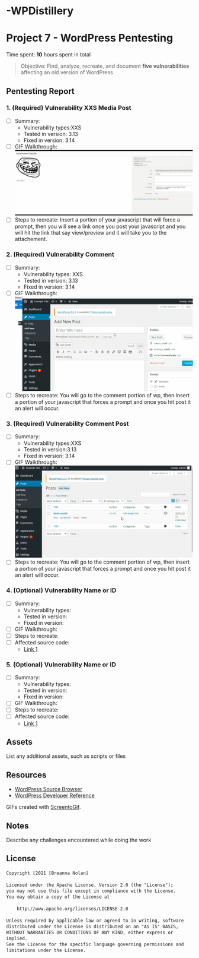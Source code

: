 # -WPDistillery
# Project 7 - WordPress Pentesting

Time spent: **10** hours spent in total

> Objective: Find, analyze, recreate, and document **five vulnerabilities** affecting an old version of WordPress

## Pentesting Report

### 1. (Required) Vulnerability XXS Media Post
  - [ ] Summary: 
    - Vulnerability types:XXS
    - Tested in version: 3.13
    - Fixed in version: 3.14
  - [ ] GIF Walkthrough:  <img src='https://github.com/Breanna002/-WPDistillery/blob/main/XXS(1).gif' title='Video Walkthrough' width='' alt='Video Walkthrough' /> 
  - [ ] Steps to recreate: Insert a portion of your javascript that will force a prompt, then you will see a link once you post your javascript and you will hit the link that say view/preview and it will take you to the attachement.
### 2. (Required) Vulnerability Comment
  - [ ] Summary: 
    - Vulnerability types: XXS
    - Tested in version: 3.13
    - Fixed in version: 3.14
  - [ ] GIF Walkthrough: <img src='https://github.com/Breanna002/-WPDistillery/blob/main/XXS(2).gif' title='Video Walkthrough' width='' alt='Video Walkthrough' /> 
  - [ ] Steps to recreate: You will go to the comment portion of wp, then insert a portion of your javascript that forces a prompt and once you hit post it an alert will occur. 
### 3. (Required) Vulnerability Comment Post
  - [ ] Summary: 
    - Vulnerability types:XXS
    - Tested in version:3.13
    - Fixed in version: 3.14
  - [ ] GIF Walkthrough:  <img src='https://github.com/Breanna002/-WPDistillery/blob/main/XXS(3).gif' title='Video Walkthrough' width='' alt='Video Walkthrough' /> 
  - [ ] Steps to recreate: You will go to the comment portion of wp, then insert a portion of your javascript that forces a prompt and once you hit post it an alert will occur. 
### 4. (Optional) Vulnerability Name or ID
  - [ ] Summary: 
    - Vulnerability types:
    - Tested in version:
    - Fixed in version: 
  - [ ] GIF Walkthrough: 
  - [ ] Steps to recreate: 
  - [ ] Affected source code:
    - [Link 1](https://core.trac.wordpress.org/browser/tags/version/src/source_file.php)
### 5. (Optional) Vulnerability Name or ID
  - [ ] Summary: 
    - Vulnerability types:
    - Tested in version:
    - Fixed in version: 
  - [ ] GIF Walkthrough: 
  - [ ] Steps to recreate: 
  - [ ] Affected source code:
    - [Link 1](https://core.trac.wordpress.org/browser/tags/version/src/source_file.php) 

## Assets

List any additional assets, such as scripts or files

## Resources

- [WordPress Source Browser](https://core.trac.wordpress.org/browser/)
- [WordPress Developer Reference](https://developer.wordpress.org/reference/)

GIFs created with [ScreentoGif](https://www.screentogif.com/).

## Notes

Describe any challenges encountered while doing the work

## License

    Copyright [2021 [Breanna Nolan]

    Licensed under the Apache License, Version 2.0 (the "License");
    you may not use this file except in compliance with the License.
    You may obtain a copy of the License at

        http://www.apache.org/licenses/LICENSE-2.0

    Unless required by applicable law or agreed to in writing, software
    distributed under the License is distributed on an "AS IS" BASIS,
    WITHOUT WARRANTIES OR CONDITIONS OF ANY KIND, either express or implied.
    See the License for the specific language governing permissions and
    limitations under the License.
